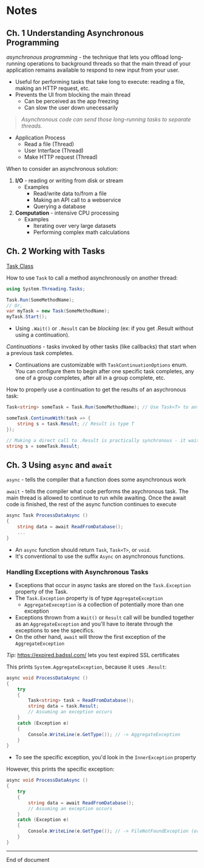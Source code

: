 # Notes

## Ch. 1 Understanding Asynchronous Programming

_asynchronous programming_ - the technique that lets you offload long-running operations to background threads so that the main thread of your application remains available to respond to new input from your user.

* Useful for performing tasks that take long to execute: reading a file, making an HTTP request, etc.
* Prevents the UI from blocking the main thread
    * Can be perceived as the app freezing
    * Can slow the user down unecessarily 

> _Asynchronous code can send those long-running tasks to separate threads._

* Application Process
    * Read a file (Thread)
    * User Interface (Thread)
    * Make HTTP request (Thread)

When to consider an asynchronous solution: 

1. **I/O** - reading or writing from disk or stream
    * Examples
        * Read/write data to/from a file
        * Making an API call to a webservice
        * Querying a database
2. **Computation** - intensive CPU processing
    * Examples
        * Iterating over very large datasets 
        * Performing complex math calculations

## Ch. 2 Working with Tasks

[Task Class](https://learn.microsoft.com/en-us/dotnet/api/system.threading.tasks.task?view=net-8.0)

How to use `Task` to call a method asynchronously on another thread: 

```C#
using System.Threading.Tasks;

Task.Run(SomeMethodName);
// Or,
var myTask = new Task(SomeMethodName);
myTask.Start();
```

* Using `.Wait()` or `.Result` can be _blocking_ (ex: if you get .Result without using a continuation).

_Continuations_ - tasks invoked by other tasks (like callbacks) that start when a previous task completes.

* Continuations are customizable with `TaskContinuationOptions` enum. You can configure them to begin after one specific task completes, any one of a group completes, after all in a group complete, etc.

How to properly use a continuation to get the results of an asychronous task: 

```C#
Task<string> someTask = Task.Run(SomeMethodName); // Use Task<T> to anticipate the return type

someTask.ContinueWith(task => {
    string s = task.Result; // Result is type T
});

// Making a direct call to .Result is practically synchronous - it waits for the task to finish (and is blocking)
string s = someTask.Result;
```

## Ch. 3 Using `async` and `await`

`async` - tells the compiler that a function does some asynchronous work

`await` - tells the compiler what code performs the asychronous task. The main thread is allowed to continue to run while awaiting. Once the await code is finished, the rest of the async function continues to execute 

```C#
async Task ProcessDataAsync () 
{
    string data = await ReadFromDatabase();
    ...
}
```

* An `async` function should return `Task`, `Task<T>`, or `void`.
* It's conventional to use the suffix `Async` on asynchronous functions.

### Handling Exceptions with Asynchronous Tasks

* Exceptions that occur in async tasks are stored on the `Task.Exception` property of the Task. 
* The `Task.Exception` property is of type `AggregateException`
    * `AggregateExeception` is a collection of potentially more than one exception 
* Exceptions thrown from a `Wait()` or `Result` call will be bundled together as an `AggregateException` and you'll have to iterate through the exceptions to see the specifics. 
* On the other hand, `await` will throw the first exception of the `AggregateException`

_Tip:_ https://expired.badssl.com/ lets you test expired SSL certificates

This prints `System.AggregateException`, because it uses `.Result`:

```C#
async void ProcessDataAsync () 
{
    try 
    {
        Task<string> task = ReadFromDatabase();
        string data = task.Result;
        // Assuming an exception occurs
    }
    catch (Exception e) 
    {
        Console.WriteLine(e.GetType()); // -> AggregateException
    }
}
```

* To see the specific exception, you'd look in the `InnerException` property

However, this prints the specific exception: 

```C#
async void ProcessDataAsync () 
{
    try 
    {
        string data = await ReadFromDatabase();
        // Assuming an exception occurs
    }
    catch (Exception e) 
    {
        Console.WriteLine(e.GetType()); // -> FileNotFoundException (or whatever the first exception was)
    }
}
```

---
End of document